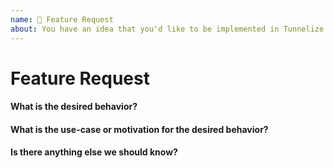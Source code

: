 ```yaml
---
name: 🎉 Feature Request
about: You have an idea that you'd like to be implemented in Tunnelize
---
```

# Feature Request

#### What is the desired behavior?


#### What is the use-case or motivation for the desired behavior?


#### Is there anything else we should know?
